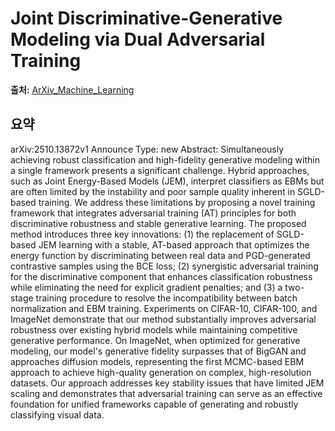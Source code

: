 # Joint Discriminative-Generative Modeling via Dual Adversarial Training

**출처:** [ArXiv_Machine_Learning](https://arxiv.org/abs/2510.13872)

## 요약
arXiv:2510.13872v1 Announce Type: new
Abstract: Simultaneously achieving robust classification and high-fidelity generative modeling within a single framework presents a significant challenge. Hybrid approaches, such as Joint Energy-Based Models (JEM), interpret classifiers as EBMs but are often limited by the instability and poor sample quality inherent in SGLD-based training. We address these limitations by proposing a novel training framework that integrates adversarial training (AT) principles for both discriminative robustness and stable generative learning. The proposed method introduces three key innovations: (1) the replacement of SGLD-based JEM learning with a stable, AT-based approach that optimizes the energy function by discriminating between real data and PGD-generated contrastive samples using the BCE loss; (2) synergistic adversarial training for the discriminative component that enhances classification robustness while eliminating the need for explicit gradient penalties; and (3) a two-stage training procedure to resolve the incompatibility between batch normalization and EBM training. Experiments on CIFAR-10, CIFAR-100, and ImageNet demonstrate that our method substantially improves adversarial robustness over existing hybrid models while maintaining competitive generative performance. On ImageNet, when optimized for generative modeling, our model's generative fidelity surpasses that of BigGAN and approaches diffusion models, representing the first MCMC-based EBM approach to achieve high-quality generation on complex, high-resolution datasets. Our approach addresses key stability issues that have limited JEM scaling and demonstrates that adversarial training can serve as an effective foundation for unified frameworks capable of generating and robustly classifying visual data.
